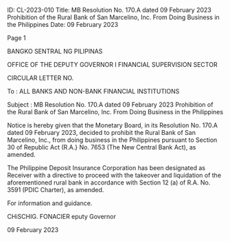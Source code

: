 ID: CL-2023-010
Title: MB Resolution No. 170.A dated 09 February 2023 Prohibition of the Rural Bank of San Marcelino, Inc. From Doing Business in the Philippines
Date: 09 February 2023

Page 1

BANGKO SENTRAL NG PILIPINAS

OFFICE OF THE DEPUTY GOVERNOR I FINANCIAL SUPERVISION SECTOR

CIRCULAR LETTER NO.

To : ALL BANKS AND NON-BANK FINANCIAL INSTITUTIONS

Subject : MB Resolution No. 170.A dated 09 February 2023 Prohibition of the Rural Bank of San Marcelino, Inc. From Doing Business in the Philippines

Notice is hereby given that the Monetary Board, in its Resolution No. 170.A dated 09 February 2023, decided to prohibit the Rural Bank of San Marcelino, Inc., from doing business in the Philippines pursuant to Section 30 of Republic Act (R.A.} No. 7653 (The New Central Bank Act), as amended.

The Philippine Deposit Insurance Corporation has been designated as Receiver with a directive to proceed with the takeover and liquidation of the aforementioned rural bank in accordance with Section 12 (a) of R.A. No. 3591 (PDIC Charter), as amended.

For information and guidance.

CHiSCHIG. FONACIER eputy Governor

09 February 2023
